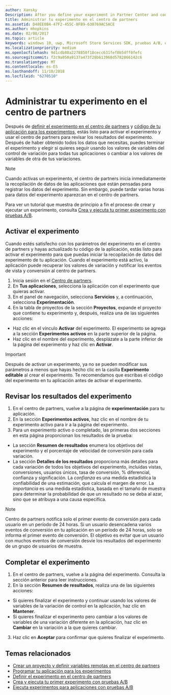 ```yaml
---
author: Xansky
Description: After you define your experiment in Partner Center and code your experiment in your app, you are ready to active your experiment and use Partner Center to review the results of your experiment.
title: Administrar tu experimento en el centro de partners
ms.assetid: D48EE0B4-47F2-455C-8FB9-630769AC5ACE
ms.author: mhopkins
ms.date: 02/08/2017
ms.topic: article
keywords: windows 10, uwp, Microsoft Store Services SDK, pruebas A/B, experimentos
ms.localizationpriority: medium
ms.openlocfilehash: 9d1cdb80a2278850f18cecc631fef0b5dff0fefc
ms.sourcegitcommit: f2c9a050a9137a473f28b613968d5782866142c6
ms.translationtype: MT
ms.contentlocale: es-ES
ms.lasthandoff: 11/10/2018
ms.locfileid: "6270510"
---
```

# <a name="manage-your-experiment-in-partner-center"></a>Administrar tu experimento en el centro de partners

Después de [definir el experimento en el centro de partners](define-your-experiment-in-the-dev-center-dashboard.md) y [código de tu aplicación para los experimentos](code-your-experiment-in-your-app.md), estás listo para activar el experimento y usar el centro de partners para revisar los resultados del experimento. Después de haber obtenido todos los datos que necesitas, puedes terminar el experimento y elegir si quieres seguir usando los valores de variables del control de variación para todas tus aplicaciones o cambiar a los valores de variables de otra de tus variaciones.

> [!NOTE]
> Cuando activas un experimento, el centro de partners inicia inmediatamente la recopilación de datos de las aplicaciones que están pensadas para registrar los datos del experimento. Sin embargo, puede tardar varias horas para datos del experimento aparezcan en el centro de partners.

Para ver un tutorial que muestra de principio a fin el proceso de crear y ejecutar un experimento, consulta [Crea y ejecuta tu primer experimento con pruebas A/B](create-and-run-your-first-experiment-with-a-b-testing.md).

## <a name="activate-your-experiment"></a>Activar el experimento

Cuando estés satisfecho con los parámetros del experimento en el centro de partners y hayas actualizado tu código de la aplicación, estás listo para activar el experimento para que puedas iniciar la recopilación de datos del experimento de tu aplicación. Cuando el experimento está activo, la aplicación puede recuperar los valores de variación y notificar los eventos de vista y conversión al centro de partners.

1. Inicia sesión en el [Centro de partners](https://partner.microsoft.com/dashboard).
2. En **Tus aplicaciones**, selecciona la aplicación con el experimento que quieras activar.
3. En el panel de navegación, selecciona **Servicios** y, a continuación, selecciona **Experimentación**.
4. En la tabla de proyectos de la sección **Proyectos**, expande el proyecto que contiene tu experimento y, después, realiza una de las siguientes acciones:
  * Haz clic en el vínculo **Activar** del experimento. El experimento se agrega a la sección **Experimentos activos** en la parte superior de la página.
  * Haz clic en el nombre del experimento, desplázate a la parte inferior de la página del experimento y haz clic en **Activar**.

> [!IMPORTANT]
> Después de activar un experimento, ya no se pueden modificar sus parámetros a menos que hayas hecho clic en la casilla **Experimento editable** al crear el experimento. Te recomendamos que escribas el código del experimento en tu aplicación antes de activar el experimento.

## <a name="review-the-results-of-your-experiment"></a>Revisar los resultados del experimento

1. En el centro de partners, vuelve a la página de **experimentación** para tu aplicación.
2. En la sección **Experimentos activos**, haz clic en el nombre de tu experimento activo para ir a la página del experimento.
3. Para un experimento activo o completado, las primeras dos secciones en esta página proporcionan los resultados de la prueba:
  * La sección **Resumen de resultados** enumera los objetivos del experimento y el porcentaje de velocidad de conversión para cada variación.
  * La sección **Detalles de los resultados** proporciona más detalles para cada variación de todos los objetivos del experimento, incluidas vistas, conversiones, usuarios únicos, tasa de conversión, % diferencial, confianza y significación. La *confianza* es una medida estadística la confiabilidad de una estimación, que calcula el margen de error. La *importancia* es una medida estadística, basada en el tamaño de muestra para determinar la probabilidad de que un resultado no se deba al azar, sino que se atribuya a una causa específica.

> [!NOTE]
> Centro de partners notifica solo el primer evento de conversión para cada usuario en un período de 24 horas. Si un usuario desencadena varios eventos de conversión en tu aplicación en un período de 24 horas, solo se informa el primer evento de conversión. El objetivo es evitar que un usuario con muchos eventos de conversión desvíe los resultados del experimento de un grupo de usuarios de muestra.


## <a name="complete-your-experiment"></a>Completar el experimento

1. En el centro de partners, vuelve a la página del experimento. Consulta la sección anterior para leer instrucciones.
2. En la sección **Resumen de resultados**, realiza una de las siguientes acciones:
  * Si quieres finalizar el experimento y continuar usando los valores de variables de la variación de control en la aplicación, haz clic en **Mantener**.
  * Si quieres finalizar el experimento pero cambiar a los valores de variables de una variación diferente en la aplicación, haz clic en **Cambiar** en la variación a la que quieres cambiar.
3. Haz clic en **Aceptar** para confirmar que quieres finalizar el experimento.


## <a name="related-topics"></a>Temas relacionados

* [Crear un proyecto y definir variables remotas en el centro de partners](create-a-project-and-define-remote-variables-in-the-dev-center-dashboard.md)
* [Programar tu aplicación para los experimentos](code-your-experiment-in-your-app.md)
* [Definir el experimento en el centro de partners](define-your-experiment-in-the-dev-center-dashboard.md)
* [Crea y ejecuta tu primer experimento con pruebas A/B](create-and-run-your-first-experiment-with-a-b-testing.md)
* [Ejecuta experimentos para aplicaciones con pruebas A/B](run-app-experiments-with-a-b-testing.md)
